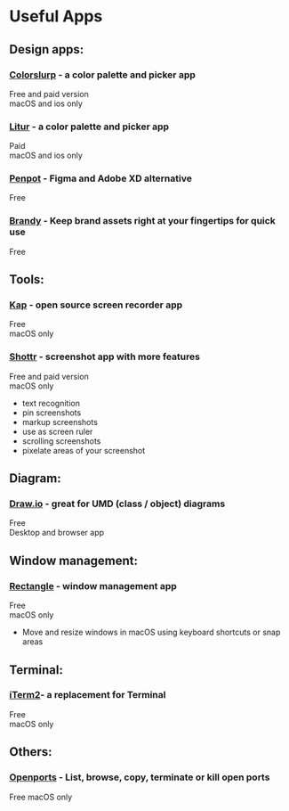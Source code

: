 # Useful Apps

## Design apps:   

### [Colorslurp](https://colorslurp.com/) - a color palette and picker app   
Free and paid version  
macOS and ios only

### [Litur](https://litur.app/) - a color palette and picker app    
Paid   
macOS and ios only

### [Penpot](https://penpot.app/) - Figma and Adobe XD alternative   
Free   

### [Brandy](https://getbrandy.io/) - Keep brand assets right at your fingertips for quick use   
Free


## Tools:

### [Kap](https://getkap.co/) - open source screen recorder app  
Free   
macOS only   

### [Shottr](https://shottr.cc/) - screenshot app with more features  
Free and paid version  
macOS only
- text recognition
- pin screenshots
- markup screenshots
- use as screen ruler
- scrolling screenshots
- pixelate areas of your screenshot

## Diagram:

### [Draw.io](https://www.drawio.com/) - great for UMD (class / object) diagrams
Free  
Desktop and browser app 


## Window management:

### [Rectangle](https://rectangleapp.com/) - window management app   
Free  
macOS only
- Move and resize windows in macOS using keyboard shortcuts or snap areas


## Terminal:   

### [iTerm2](https://iterm2.com/)- a replacement for Terminal   
Free   
macOS only


## Others:
### [Openports](https://openports.app/) - List, browse, copy, terminate or kill open ports   
Free
macOS only